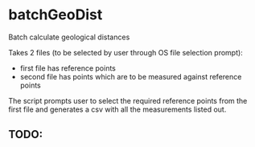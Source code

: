 # batchGeoDist
Batch calculate geological distances

Takes 2 files (to be selected by user through OS file selection prompt):
- first file has reference points
- second file has points which are to be measured against reference points

The script prompts user to select the required reference points from the first file and generates a csv with all the measurements listed out.

TODO:
- 
